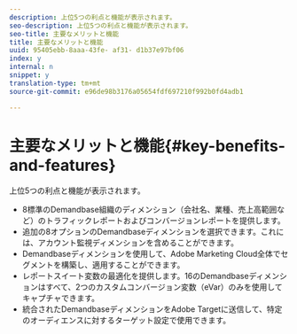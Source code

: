 ```yaml
---
description: 上位5つの利点と機能が表示されます。
seo-description: 上位5つの利点と機能が表示されます。
seo-title: 主要なメリットと機能
title: 主要なメリットと機能
uuid: 95405ebb-8aaa-43fe- af31- d1b37e97bf06
index: y
internal: n
snippet: y
translation-type: tm+mt
source-git-commit: e96de98b3176a05654fdf697210f992b0fd4adb1

---
```



# 主要なメリットと機能{#key-benefits-and-features}

上位5つの利点と機能が表示されます。

* 8標準のDemandbase組織のディメンション（会社名、業種、売上高範囲など）のトラフィックレポートおよびコンバージョンレポートを提供します。
* 追加の8オプションのDemandbaseディメンションを選択できます。これには、アカウント監視ディメンションを含めることができます。
* Demandbaseディメンションを使用して、Adobe Marketing Cloud全体でセグメントを構築し、適用することができます。
* レポートスイート変数の最適化を提供します。16のDemandbaseディメンションはすべて、2つのカスタムコンバージョン変数（eVar）のみを使用してキャプチャできます。
* 統合されたDemandbaseディメンションをAdobe Targetに送信して、特定のオーディエンスに対するターゲット設定で使用できます。

